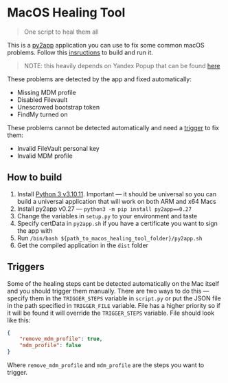 # MacOS Healing Tool

> One script to heal them all

This is a [py2app](https://py2app.readthedocs.io/en/latest/) application you can use to fix some common macOS problems. Follow this [insructions](#how-to-build) to build and run it.

> NOTE: this heavily depends on Yandex Popup that can be found [here](https://github.com/ya-appleinfra/yandex-popup)

These problems are detected by the app and fixed automatically:

- Missing MDM profile
- Disabled Filevault
- Unescrowed bootstrap token
- FindMy turned on

These problems cannot be detected automatically and need a [trigger](##triggers) to fix them:

- Invalid FileVault personal key
- Invalid MDM profile

## How to build

1. Install [Python 3 v3.10.11](https://www.python.org/ftp/python/3.10.11/python-3.10.11-macos11.pkg). Important — it should be universal so you can build a universal application that will work on both ARM and x64 Macs
2. Install py2app v0.27 — `python3 -m pip install py2app==0.27`
3. Сhange the variables in `setup.py` to your environment and taste
4. Specify certData in `py2app.sh` if you have a certificate you want to sign the app with
5. Run `/bin/bash ${path_to_macos_healing_tool_folder}/py2app.sh`
6. Get the сompiled application in the `dist` folder

## Triggers

Some of the healing steps cant be detected automatically on the Mac itself and you should trigger them manually. There are two ways to do this — specify them in the `TRIGGER_STEPS` variable in `script.py` or put the JSON file in the path specified in `TRIGGER_FILE` variable. File has a higher priority so if it will be found it will override the `TRIGGER_STEPS` variable. File should look like this:

```json
{
    "remove_mdm_profile": true,
    "mdm_profile": false
}
```

Where `remove_mdm_profile` and `mdm_profile` are the steps you want to trigger.